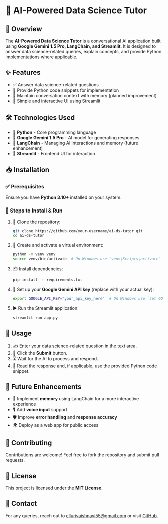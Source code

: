 # 🤖 AI-Powered Data Science Tutor

## 🚀 Overview
The **AI-Powered Data Science Tutor** is a conversational AI application built using **Google Gemini 1.5 Pro, LangChain, and Streamlit**. It is designed to answer data science-related queries, explain concepts, and provide Python implementations where applicable.

## ✨ Features
- ✅ Answer data science-related questions
- 🐍 Provide Python code snippets for implementation
- 🧠 Maintain conversation context with memory (planned improvement)
- 🎨 Simple and interactive UI using Streamlit

## 🛠 Technologies Used
- 🐍 **Python** - Core programming language
- 🤖 **Google Gemini 1.5 Pro** - AI model for generating responses
- 🔗 **LangChain** - Managing AI interactions and memory (future enhancement)
- 🎨 **Streamlit** - Frontend UI for interaction

## 📥 Installation
### ✅ Prerequisites
Ensure you have **Python 3.10+** installed on your system.

### 📌 Steps to Install & Run
1. 📂 Clone the repository:
   ```bash
   git clone https://github.com/your-username/ai-ds-tutor.git
   cd ai-ds-tutor
   ```
2. 🔧 Create and activate a virtual environment:
   ```bash
   python -m venv venv
   source venv/bin/activate  # On Windows use `venv\Scripts\activate`
   ```
3. 📦 Install dependencies:
   ```bash
   pip install -r requirements.txt
   ```
4. 🔑 Set up your **Google Gemini API key** (replace with your actual key):
   ```bash
   export GOOGLE_API_KEY="your_api_key_here"  # On Windows use `set GOOGLE_API_KEY=your_api_key_here`
   ```
5. ▶️ Run the Streamlit application:
   ```bash
   streamlit run app.py
   ```

## 🎯 Usage
1. ✍️ Enter your data science-related question in the text area.
2. 🎯 Click the **Submit** button.
3. ⏳ Wait for the AI to process and respond.
4. 📜 Read the response and, if applicable, use the provided Python code snippet.

## 🔮 Future Enhancements
- 🧠 Implement **memory** using LangChain for a more interactive experience
- 🎙️ Add **voice input** support
- 🛡️ Improve **error handling** and **response accuracy**
- 🌍 Deploy as a web app for public access

## 🤝 Contributing
Contributions are welcome! Feel free to fork the repository and submit pull requests.

## 📜 License
This project is licensed under the **MIT License**.

## 📧 Contact
For any queries, reach out to ellurivaishnavi55@gmail.com or visit [GitHub](https://github.com/Vaishnavi-elluri/AI-Powered-Data-Science-Tutor-.git).

